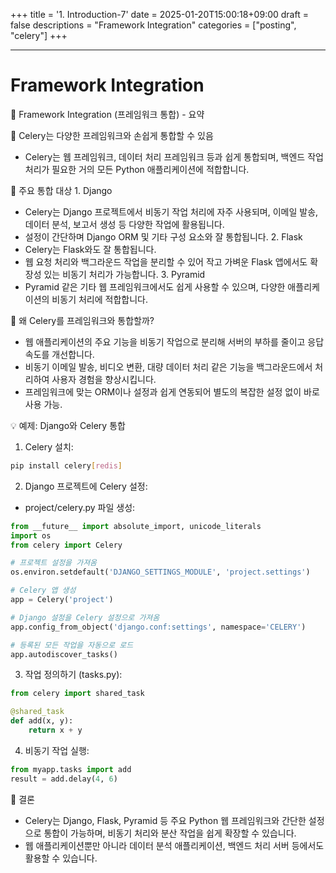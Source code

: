 +++
title = '1. Introduction-7'
date = 2025-01-20T15:00:18+09:00
draft = false
descriptions = "Framework Integration"
categories = ["posting", "celery"]
+++

---
# Framework Integration

📌 Framework Integration (프레임워크 통합) - 요약

🌟 Celery는 다양한 프레임워크와 손쉽게 통합할 수 있음
- Celery는 웹 프레임워크, 데이터 처리 프레임워크 등과 쉽게 통합되며, 백엔드 작업 처리가 필요한 거의 모든 Python 애플리케이션에 적합합니다.

🔧 주요 통합 대상
	1.	Django
- Celery는 Django 프로젝트에서 비동기 작업 처리에 자주 사용되며, 이메일 발송, 데이터 분석, 보고서 생성 등 다양한 작업에 활용됩니다.
- 설정이 간단하며 Django ORM 및 기타 구성 요소와 잘 통합됩니다.
	2.	Flask
- Celery는 Flask와도 잘 통합됩니다.
- 웹 요청 처리와 백그라운드 작업을 분리할 수 있어 작고 가벼운 Flask 앱에서도 확장성 있는 비동기 처리가 가능합니다.
	3.	Pyramid
- Pyramid 같은 기타 웹 프레임워크에서도 쉽게 사용할 수 있으며, 다양한 애플리케이션의 비동기 처리에 적합합니다.

🌟 왜 Celery를 프레임워크와 통합할까?
- 웹 애플리케이션의 주요 기능을 비동기 작업으로 분리해 서버의 부하를 줄이고 응답 속도를 개선합니다.
- 비동기 이메일 발송, 비디오 변환, 대량 데이터 처리 같은 기능을 백그라운드에서 처리하여 사용자 경험을 향상시킵니다.
- 프레임워크에 맞는 ORM이나 설정과 쉽게 연동되어 별도의 복잡한 설정 없이 바로 사용 가능.

💡 예제: Django와 Celery 통합
1.	Celery 설치:

```sh
pip install celery[redis]
```

2.	Django 프로젝트에 Celery 설정:
- project/celery.py 파일 생성:

```py
from __future__ import absolute_import, unicode_literals
import os
from celery import Celery

# 프로젝트 설정을 가져옴
os.environ.setdefault('DJANGO_SETTINGS_MODULE', 'project.settings')

# Celery 앱 생성
app = Celery('project')

# Django 설정을 Celery 설정으로 가져옴
app.config_from_object('django.conf:settings', namespace='CELERY')

# 등록된 모든 작업을 자동으로 로드
app.autodiscover_tasks()
```

3.	작업 정의하기 (tasks.py):

```py
from celery import shared_task

@shared_task
def add(x, y):
    return x + y
```

4.	비동기 작업 실행:
```py
from myapp.tasks import add
result = add.delay(4, 6)
```

🚀 결론
- Celery는 Django, Flask, Pyramid 등 주요 Python 웹 프레임워크와 간단한 설정으로 통합이 가능하며, 비동기 처리와 분산 작업을 쉽게 확장할 수 있습니다.
- 웹 애플리케이션뿐만 아니라 데이터 분석 애플리케이션, 백엔드 처리 서버 등에서도 활용할 수 있습니다.